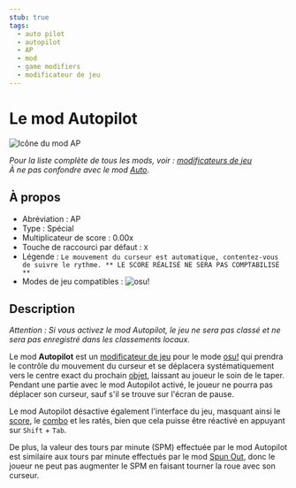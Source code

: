 ```yaml
---
stub: true
tags:
  - auto pilot
  - autopilot
  - AP
  - mod
  - game modifiers
  - modificateur de jeu
---
```


# Le mod Autopilot

![Icône du mod AP](/wiki/shared/mods/AP.png "Icône du mod Autopilot (AP)")

*Pour la liste complète de tous les mods, voir : [modificateurs de jeu](/wiki/Gameplay/Game_modifier)*\
*À ne pas confondre avec le mod [Auto](/wiki/Gameplay/Game_modifier/Auto)*.

## À propos

- Abréviation : AP
- Type : Spécial
- Multiplicateur de score : 0.00x
- Touche de raccourci par défaut : `X`
- Légende : `Le mouvement du curseur est automatique, contentez-vous de suivre le rythme. ** LE SCORE RÉALISÉ NE SERA PAS COMPTABILISÉ **`
- Modes de jeu compatibles : ![][osu!]

## Description

*Attention : Si vous activez le mod Autopilot, le jeu ne sera pas classé et ne sera pas enregistré dans les classements locaux.*

Le mod **Autopilot** est un [modificateur de jeu](/wiki/Gameplay/Game_modifier) pour le mode [osu!](/wiki/Game_mode/osu!) qui prendra le contrôle du mouvement du curseur et se déplacera systématiquement vers le centre exact du prochain [objet](/wiki/Gameplay/Hit_object), laissant au joueur le soin de le taper. Pendant une partie avec le mod Autopilot activé, le joueur ne pourra pas déplacer son curseur, sauf s'il se trouve sur l'écran de pause.

Le mod Autopilot désactive également l'interface du jeu, masquant ainsi le [score](/wiki/Gameplay/Score), le [combo](/wiki/Beatmapping/Combo) et les ratés, bien que cela puisse être réactivé en appuyant sur `Shift` + `Tab`.

De plus, la valeur des tours par minute (SPM) effectuée par le mod Autopilot est similaire aux tours par minute effectués par le mod [Spun Out](/wiki/Gameplay/Game_modifier/Spun_Out), donc le joueur ne peut pas augmenter le SPM en faisant tourner la roue avec son curseur.

[osu!]: /wiki/shared/mode/osu.png "osu!"
